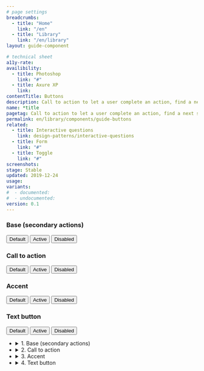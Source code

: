 ```yaml
---
# page settings
breadcrumbs:
  - title: "Home"
    link: "/en"
  - title: "Library"
    link: "/en/library"
layout: guide-component

# technical sheet
a11y-rate:
availibility:
  - title: Photoshop
    link: "#"
  - title: Axure XP
    link:
contentTitle: Buttons
description: Call to action to let a user complete an action, find a next step or submit a form.
name: *title
pagetag: Call to action to let a user complete an action, find a next step or submit a form.
permalink: en/library/components/guide-buttons
related:
  - title: Interactive questions
    link: design-patterns/interactive-questions
  - title: Form
    link: "#"
  - title: Toggle
    link: "#"
screenshots:
stage: Stable
updated: 2019-12-24
usage:
variants:
#  - documented:
#  - undocumented:
version: 0.1
---
```

<!-- Content -->
  <div class="row">
      <div class="col-md-6">
          <div class="pattern-demo mrgn-bttm-lg">
              <div class="mrgn-lft-md">
                  <h3>Base (secondary actions)</h3>
                  <button class="btn btn-default">Default</button>
                  <button class="btn btn-default active">Active</button>
                  <button class="btn btn-default disabled">Disabled</button>
                  <h3>Call to action</h3>
                  <button class="btn btn-call-to-action">Default</button>
                  <button class="btn btn-call-to-action active">Active</button>
                  <button class="btn btn-call-to-action disabled">Disabled</button>
                  <h3>Accent</h3>
                  <button class="btn btn-primary">Default</button>
                  <button class="btn btn-primary active">Active</button>
                  <button class="btn btn-primary disabled">Disabled</button>
                  <h3>Text button</h3>
                  <button class="btn btn-link">Default</button>
                  <button class="btn btn-link active">Active</button>
                  <button class="btn btn-link disabled">Disabled</button>
              </div>
          </div>
      </div>
      <div class="col-md-6">
          <ul class="list-unstyled">
              <li>
                  <details>
                      <summary>1. Base (secondary actions)</summary>
                      <h3>Sizing</h3>
                      <ul>
                          <li>Min height: 36px</li>
                          <li>Min width: 36px</li>
                      </ul>
                      <h3>Borders</h3>
                      <ul>
                          <li>Border radius: 4px</li>
                          <li>Border style: outset</li>
                          <li>Border width: 1px</li>
                          <li>Border colour: #DCDEE1</li>
                      </ul>
                      <h3>Fill</h3>
                      <ul>
                          <li>Background colour: #EAEBED</li>
                      </ul>
                      <h3>Padding</h3>
                      <ul>
                          <li>Vertical padding: 10px</li>
                          <li>Horizontal padding: 14px</li>
                      </ul>
                      <h3>Text alignment</h3>
                      <ul>
                          <li>Line height: 1.4375</li>
                          <li>Horizontal alignment: center</li>
                          <li>Vertical alignment: middle</li>
                      </ul>
                      <h3>Font</h3>
                      <ul>
                          <li>Font family: Lato, sans-serif</li>
                          <li>Font size: 16px</li>
                          <li>Text colour: #335075</li>
                      </ul>
                      <h3>Hover / Active</h3>
                      <p>Default state, except:</p>
                      <ul>
                          <li>Background colour: RGB(207, 209, 213)</li>
                          <li>Border colour: RGB(187, 191, 197)</li>
                      </ul>
                      <h3>Focus</h3>
                      <p>Default state, except:</p>
                      <ul>
                          <li>Background colour: RGB(207, 209, 213)</li>
                          <li>Border colour: RGB(152, 157, 166)</li>
                      </ul>
                  </details>
              </li>
              <li>
                  <details>
                      <summary>2. Call to action</summary>
                  </details>
              </li>
              <li>
                  <details>
                      <summary>3. Accent</summary>
                  </details>
              </li>
              <li>
                  <details>
                      <summary>4. Text button</summary>
                  </details>
              </li>
          </ul>
      </div>
  </div>